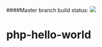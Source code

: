 ####Master branch build status:
![](https://travis-ci.org/alfamed/php-hello-world.svg?branch=master)
# php-hello-world